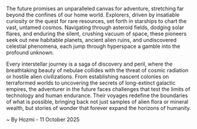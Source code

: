 
The future promises an unparalleled canvas for adventure, stretching far beyond the confines of our home world. Explorers, driven by insatiable curiosity or the quest for rare resources, set forth in starships to chart the vast, untamed cosmos. Navigating through asteroid fields, dodging solar flares, and enduring the silent, crushing vacuum of space, these pioneers seek out new habitable planets, ancient alien ruins, and undiscovered celestial phenomena, each jump through hyperspace a gamble into the profound unknown.

Every interstellar journey is a saga of discovery and peril, where the breathtaking beauty of nebulae collides with the threat of cosmic radiation or hostile alien civilizations. From establishing nascent colonies on terraformed worlds to uncovering the secrets of long-extinct galactic empires, the adventurer in the future faces challenges that test the limits of technology and human endurance. Their voyages redefine the boundaries of what is possible, bringing back not just samples of alien flora or mineral wealth, but stories of wonder that forever expand the horizons of humanity.

~ By Hozmi - 11 October 2025
